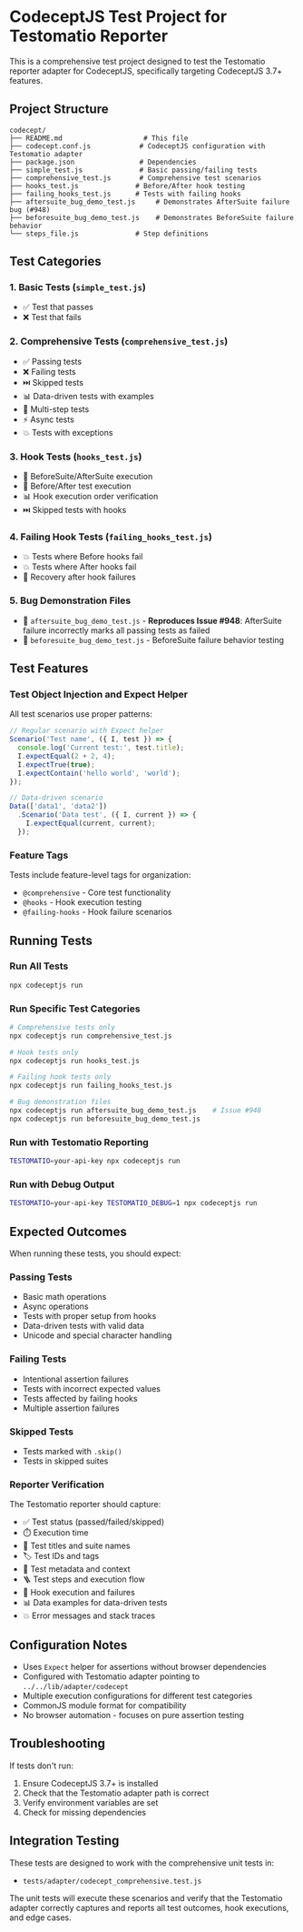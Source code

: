 # CodeceptJS Test Project for Testomatio Reporter

This is a comprehensive test project designed to test the Testomatio reporter adapter for CodeceptJS, specifically targeting CodeceptJS 3.7+ features.

## Project Structure

```
codecept/
├── README.md                    # This file
├── codecept.conf.js            # CodeceptJS configuration with Testomatio adapter
├── package.json                # Dependencies
├── simple_test.js              # Basic passing/failing tests
├── comprehensive_test.js       # Comprehensive test scenarios
├── hooks_test.js              # Before/After hook testing
├── failing_hooks_test.js      # Tests with failing hooks
├── aftersuite_bug_demo_test.js     # Demonstrates AfterSuite failure bug (#948)
├── beforesuite_bug_demo_test.js    # Demonstrates BeforeSuite failure behavior
└── steps_file.js              # Step definitions
```

## Test Categories

### 1. Basic Tests (`simple_test.js`)
- ✅ Test that passes
- ❌ Test that fails

### 2. Comprehensive Tests (`comprehensive_test.js`)
- ✅ Passing tests
- ❌ Failing tests  
- ⏭️ Skipped tests
- 📊 Data-driven tests with examples
- 🔄 Multi-step tests
- ⚡ Async tests
- 💥 Tests with exceptions

### 3. Hook Tests (`hooks_test.js`)
- 🔧 BeforeSuite/AfterSuite execution
- 🎯 Before/After test execution
- 📊 Hook execution order verification
- ⏭️ Skipped tests with hooks

### 4. Failing Hook Tests (`failing_hooks_test.js`)
- 💥 Tests where Before hooks fail
- 💥 Tests where After hooks fail
- 🔄 Recovery after hook failures

### 5. Bug Demonstration Files
- 🐛 `aftersuite_bug_demo_test.js` - **Reproduces Issue #948**: AfterSuite failure incorrectly marks all passing tests as failed
- 🐛 `beforesuite_bug_demo_test.js` - BeforeSuite failure behavior testing

## Test Features

### Test Object Injection and Expect Helper
All test scenarios use proper patterns:
```javascript
// Regular scenario with Expect helper
Scenario('Test name', ({ I, test }) => {
  console.log('Current test:', test.title);
  I.expectEqual(2 + 2, 4);
  I.expectTrue(true);
  I.expectContain('hello world', 'world');
});

// Data-driven scenario
Data(['data1', 'data2'])
  .Scenario('Data test', ({ I, current }) => {
    I.expectEqual(current, current);
  });
```

### Feature Tags
Tests include feature-level tags for organization:
- `@comprehensive` - Core test functionality
- `@hooks` - Hook execution testing
- `@failing-hooks` - Hook failure scenarios

## Running Tests

### Run All Tests
```bash
npx codeceptjs run
```

### Run Specific Test Categories
```bash
# Comprehensive tests only
npx codeceptjs run comprehensive_test.js

# Hook tests only  
npx codeceptjs run hooks_test.js

# Failing hook tests only
npx codeceptjs run failing_hooks_test.js

# Bug demonstration files
npx codeceptjs run aftersuite_bug_demo_test.js    # Issue #948
npx codeceptjs run beforesuite_bug_demo_test.js
```

### Run with Testomatio Reporting
```bash
TESTOMATIO=your-api-key npx codeceptjs run
```

### Run with Debug Output
```bash
TESTOMATIO=your-api-key TESTOMATIO_DEBUG=1 npx codeceptjs run
```

## Expected Outcomes

When running these tests, you should expect:

### Passing Tests
- Basic math operations
- Async operations
- Tests with proper setup from hooks
- Data-driven tests with valid data
- Unicode and special character handling

### Failing Tests
- Intentional assertion failures
- Tests with incorrect expected values
- Tests affected by failing hooks
- Multiple assertion failures

### Skipped Tests
- Tests marked with `.skip()`
- Tests in skipped suites

### Reporter Verification

The Testomatio reporter should capture:
- ✅ Test status (passed/failed/skipped)
- ⏱️ Execution time
- 📝 Test titles and suite names
- 🏷️ Test IDs and tags
- 💾 Test metadata and context
- 🪜 Test steps and execution flow
- 🔧 Hook execution and failures
- 📊 Data examples for data-driven tests
- 💥 Error messages and stack traces

## Configuration Notes

- Uses `Expect` helper for assertions without browser dependencies
- Configured with Testomatio adapter pointing to `../../lib/adapter/codecept`
- Multiple execution configurations for different test categories
- CommonJS module format for compatibility
- No browser automation - focuses on pure assertion testing

## Troubleshooting

If tests don't run:
1. Ensure CodeceptJS 3.7+ is installed
2. Check that the Testomatio adapter path is correct
3. Verify environment variables are set
4. Check for missing dependencies

## Integration Testing

These tests are designed to work with the comprehensive unit tests in:
- `tests/adapter/codecept_comprehensive.test.js`

The unit tests will execute these scenarios and verify that the Testomatio adapter correctly captures and reports all test outcomes, hook executions, and edge cases.
